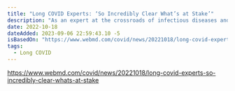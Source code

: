 ```yaml
---
title: "Long COVID Experts: ‘So Incredibly Clear What’s at Stake’"
description: "As an expert at the crossroads of infectious diseases and organizational decision-making, Furness, PhD, an epidemiologist and assistant professor at the University of Toronto’s Faculty of Information, is determined to do everything in his power to avoid infection"
date: 2022-10-18
dateAdded: 2023-09-06 22:59:43.10 -5
isBasedOn: "https://www.webmd.com/covid/news/20221018/long-covid-experts-so-incredibly-clear-whats-at-stake"
tags:
  - Long COVID
---
```


https://www.webmd.com/covid/news/20221018/long-covid-experts-so-incredibly-clear-whats-at-stake
